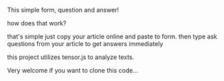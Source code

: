 This simple form, question and answer!

how does that work?

that's simple just copy your article online and paste to form.
then type ask questions from your article to get answers immediately 

this project utilizes tensor.js to analyze texts.

Very welcome if you want to clone this code...
